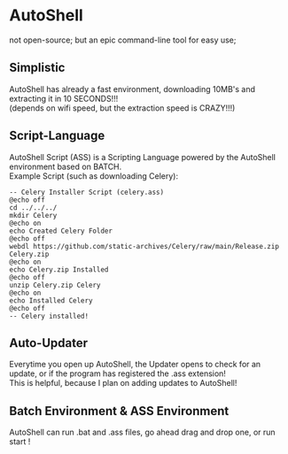 # AutoShell
not open-source; but an epic command-line tool for easy use;
## Simplistic
AutoShell has already a fast environment, downloading 10MB's and extracting it in 10 SECONDS!!!<br>(depends on wifi speed, but the extraction speed is CRAZY!!!)
## Script-Language
AutoShell Script (ASS) is a Scripting Language powered by the AutoShell environment based on BATCH.<br>Example Script (such as downloading Celery):
```
-- Celery Installer Script (celery.ass)
@echo off
cd ../../../
mkdir Celery
@echo on
echo Created Celery Folder
@echo off
webdl https://github.com/static-archives/Celery/raw/main/Release.zip Celery.zip
@echo on
echo Celery.zip Installed
@echo off
unzip Celery.zip Celery
@echo on
echo Installed Celery
@echo off
-- Celery installed!
```
## Auto-Updater
Everytime you open up AutoShell, the Updater opens to check for an update, or if the program has registered the .ass extension!<br>This is helpful, because I plan on adding updates to AutoShell!
## Batch Environment & ASS Environment
AutoShell can run .bat and .ass files, go ahead drag and drop one, or run start <name>!
